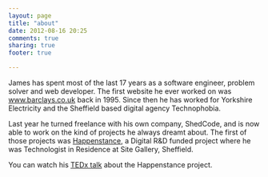 ```yaml
---
layout: page
title: "about"
date: 2012-08-16 20:25
comments: true
sharing: true
footer: true

---
```


James has spent most of the last 17 years as a software engineer, problem solver and web developer. The first website he ever worked on was www.barclays.co.uk back in 1995. Since then he has worked for Yorkshire Electricity and the Sheffield based digital agency Technophobia. 

Last year he turned freelance with his own company, ShedCode, and is now able to work on the kind of projects he always dreamt about. The first of those projects was [Happenstance](http://happenstanceproject.com), a Digital R&D funded project where he was Technologist in Residence at Site Gallery, Sheffield.

You can watch his [TEDx talk](http://tedxtalks.ted.com/video/TEDxSheffield-2012-Leila-Johnst) about the Happenstance project.